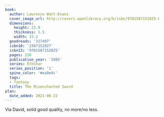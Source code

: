 ```yaml
---
book:
  author: Lawrence Watt-Evans
  cover_image_url: http://covers.openlibrary.org/b/isbn/9781587152825-L.jpg
  dimensions:
    height: 23.0
    thickness: 1.5
    width: 15.2
  goodreads: '317497'
  isbn10: '1587152827'
  isbn13: '9781587152825'
  pages: 228
  publication_year: '1985'
  series: Ethshar
  series_position: '1'
  spine_color: '#ea9e4c'
  tags:
  - fantasy
  title: The Misenchanted Sword
plan:
  date_added: 2021-06-22
---
```


Via David, solid good quality, no more/no less.
